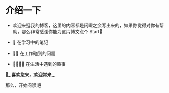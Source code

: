 # 介绍一下

- 欢迎来逛我的博客，这里的内容都是闲暇之余写出来的，如果你觉得对你有帮助，那么非常感谢你能为这片博文点个 Start🌟

- 📖 在学习中的笔记

- 👩‍🌾 在工作碰到的问题

- 👨‍👩‍👧‍👦 在生活中遇到的趣事

🥤**_ 喜欢您来，欢迎常来 _**

那么，开始阅读吧
